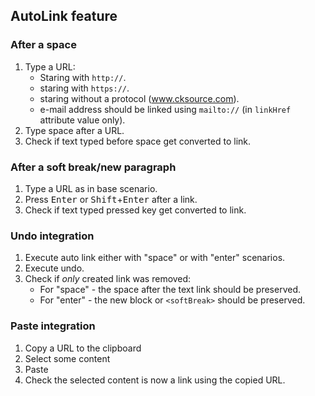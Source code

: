 ## AutoLink feature

### After a space

1. Type a URL:
    - Staring with `http://`.
    - staring with `https://`.
    - staring without a protocol (www.cksource.com).
    - e-mail address should be linked using `mailto://` (in `linkHref` attribute value only).
2. Type space after a URL.
3. Check if text typed before space get converted to link.

### After a soft break/new paragraph

1. Type a URL as in base scenario.
2. Press <kbd>Enter</kbd> or <kbd>Shift</kbd>+<kbd>Enter</kbd> after a link.
3. Check if text typed pressed key get converted to link.

### Undo integration

1. Execute auto link either with "space" or with "enter" scenarios.
2. Execute undo.
3. Check if *only* created link was removed:
    - For "space" - the space after the text link should be preserved.
    - For "enter" - the new block or `<softBreak>` should be preserved.

### Paste integration

1. Copy a URL to the clipboard
2. Select some content
3. Paste
4. Check the selected content is now a link using the copied URL.
